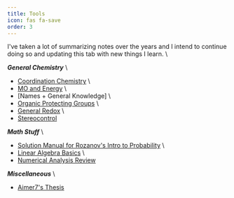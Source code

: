```yaml
---
title: Tools
icon: fas fa-save
order: 3
---
```


I've taken a lot of summarizing notes over the years and I intend to continue doing so and updating this tab with new things I learn. \

***General Chemistry*** \
* [Coordination Chemistry] \
* [MO and Energy] \
* [Names + General Knowledge] \
* [Organic Protecting Groups] \
* [General Redox] \
* [Stereocontrol]

***Math Stuff*** \
* [Solution Manual for Rozanov's Intro to Probability] \
* [Linear Algebra Basics] \
* [Numerical Analysis Review]  

***Miscellaneous*** \
* [Aimer7's Thesis]

[Coordination Chemistry]: ../docs/past/chemistry/CoordChem_Overview.pdf
[MO and Energy]: ../docs/past/chemistry/General_MO_and_Energics.pdf
[Names + General]: ../docs/past/chemistry/Names+General_Knowledge.pdf
[Organic Protecting Groups]: ../docs/past/chemistry/Protecting_Groups.pdf
[General Redox]: ../docs/past/chemistry/Redox.pdf
[Stereocontrol]: ../docs/past/chemistry/Stereocontrol.pdf
[Solution Manual for Rozanov's Intro to Probability]: ../docs/past/math/solnmanual_rozanov.pdf
[Linear Algebra Basics]: ../docs/past/math/Math_Linear_Algebra_2.pdf
[Numerical Analysis Review]: ../docs/past/math/numanalysis.pdf
[Aimer7's Thesis]: ../docs/misc/aimer7thesis.pdf